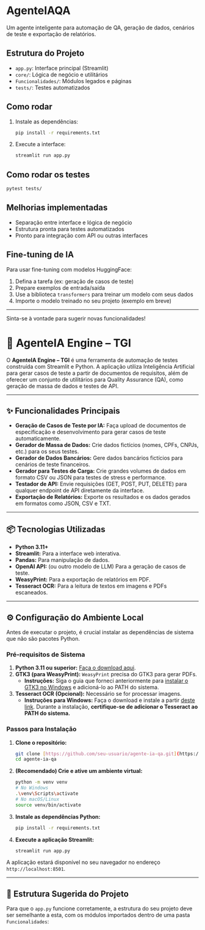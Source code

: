 # AgenteIAQA

Um agente inteligente para automação de QA, geração de dados, cenários de teste e exportação de relatórios.

## Estrutura do Projeto

- `app.py`: Interface principal (Streamlit)
- `core/`: Lógica de negócio e utilitários
- `Funcionalidades/`: Módulos legados e páginas
- `tests/`: Testes automatizados

## Como rodar

1. Instale as dependências:
    ```bash
    pip install -r requirements.txt
    ```
2. Execute a interface:
    ```bash
    streamlit run app.py
    ```

## Como rodar os testes

```bash
pytest tests/
```

## Melhorias implementadas
- Separação entre interface e lógica de negócio
- Estrutura pronta para testes automatizados
- Pronto para integração com API ou outras interfaces

## Fine-tuning de IA

Para usar fine-tuning com modelos HuggingFace:
1. Defina a tarefa (ex: geração de casos de teste)
2. Prepare exemplos de entrada/saída
3. Use a biblioteca `transformers` para treinar um modelo com seus dados
4. Importe o modelo treinado no seu projeto (exemplo em breve)

---

Sinta-se à vontade para sugerir novas funcionalidades!
# 🧪 AgenteIA Engine – TGI

O **AgenteIA Engine – TGI** é uma ferramenta de automação de testes construída com Streamlit e Python. A aplicação utiliza Inteligência Artificial para gerar casos de teste a partir de documentos de requisitos, além de oferecer um conjunto de utilitários para Quality Assurance (QA), como geração de massa de dados e testes de API.

---

## ✨ Funcionalidades Principais

* **Geração de Casos de Teste por IA:** Faça upload de documentos de especificação e desenvolvimento para gerar casos de teste automaticamente.
* **Gerador de Massa de Dados:** Crie dados fictícios (nomes, CPFs, CNPJs, etc.) para os seus testes.
* **Gerador de Dados Bancários:** Gere dados bancários fictícios para cenários de teste financeiros.
* **Gerador para Testes de Carga:** Crie grandes volumes de dados em formato CSV ou JSON para testes de stress e performance.
* **Testador de API:** Envie requisições (GET, POST, PUT, DELETE) para qualquer endpoint de API diretamente da interface.
* **Exportação de Relatórios:** Exporte os resultados e os dados gerados em formatos como JSON, CSV e TXT.

---

## 📦 Tecnologias Utilizadas

* **Python 3.11+**
* **Streamlit:** Para a interface web interativa.
* **Pandas:** Para manipulação de dados.
* **OpenAI API:** (ou outro modelo de LLM) Para a geração de casos de teste.
* **WeasyPrint:** Para a exportação de relatórios em PDF.
* **Tesseract OCR:** Para a leitura de textos em imagens e PDFs escaneados.

---

## ⚙️ Configuração do Ambiente Local

Antes de executar o projeto, é crucial instalar as dependências de sistema que não são pacotes Python.

### Pré-requisitos de Sistema

1.  **Python 3.11 ou superior:** [Faça o download aqui](https://www.python.org/downloads/).
2.  **GTK3 (para WeasyPrint):** `WeasyPrint` precisa do GTK3 para gerar PDFs.
    * **Instruções:** Siga o guia que forneci anteriormente para [instalar o GTK3 no Windows](https://github.com/tschoonj/GTK-for-Windows-Runtime-Environment-Installer/releases) e adicioná-lo ao PATH do sistema.
3.  **Tesseract OCR (Opcional):** Necessário se for processar imagens.
    * **Instruções para Windows:** Faça o download e instale a partir [deste link](https://github.com/UB-Mannheim/tesseract/wiki). Durante a instalação, **certifique-se de adicionar o Tesseract ao PATH do sistema.**

### Passos para Instalação

1.  **Clone o repositório:**
    ```bash
    git clone [https://github.com/seu-usuario/agente-ia-qa.git](https://github.com/seu-usuario/agente-ia-qa.git)
    cd agente-ia-qa
    ```

2.  **(Recomendado) Crie e ative um ambiente virtual:**
    ```bash
    python -m venv venv
    # No Windows
    .\venv\Scripts\activate
    # No macOS/Linux
    source venv/bin/activate
    ```

3.  **Instale as dependências Python:**
    ```bash
    pip install -r requirements.txt
    ```

4.  **Execute a aplicação Streamlit:**
    ```bash
    streamlit run app.py
    ```

A aplicação estará disponível no seu navegador no endereço `http://localhost:8501`.

---

## 📁 Estrutura Sugerida do Projeto

Para que o `app.py` funcione corretamente, a estrutura do seu projeto deve ser semelhante a esta, com os módulos importados dentro de uma pasta `Funcionalidades`: